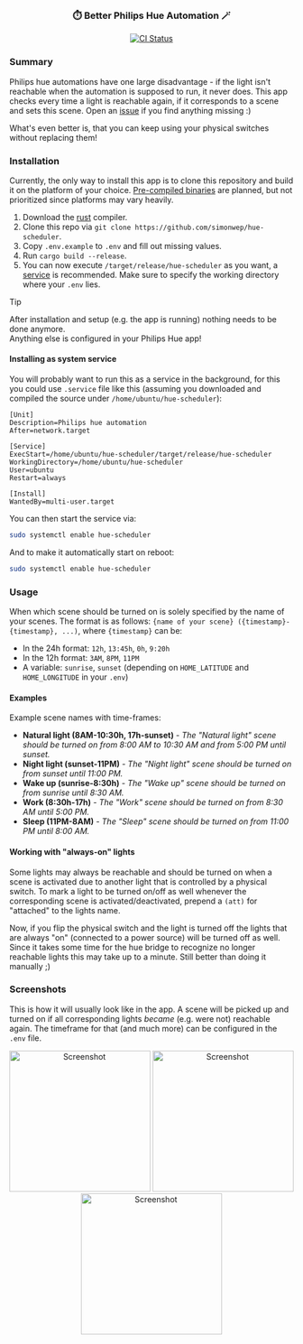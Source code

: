 <br/>

<h3 align="center">
    ⏱️ Better Philips Hue Automation 🪄
</h3>

<p align="center">
  <a href="https://github.com/simonwep/hue-scheduler/actions?query=workflow%3AMain"><img
     alt="CI Status"
     src="https://github.com/simonwep/hue-scheduler/workflows/Main/badge.svg"/></a>
</p>

### Summary

Philips hue automations have one large disadvantage - if the light isn't reachable when the automation is supposed to run, it never does.
This app checks every time a light is reachable again, if it corresponds to a scene and sets this scene.
Open an [issue](https://github.com/simonwep/hue-scheduler/issues) if you find anything missing :)

What's even better is, that you can keep using your physical switches without replacing them!

### Installation

Currently, the only way to install this app is to clone this repository and build it on the platform of your choice.
[Pre-compiled binaries](https://github.com/simonwep/hue-scheduler/issues/6) are planned, but not prioritized since platforms may vary heavily.

1. Download the [rust](https://www.rust-lang.org/tools/install) compiler.
2. Clone this repo via `git clone https://github.com/simonwep/hue-scheduler`.
3. Copy `.env.example` to `.env` and fill out missing values.
4. Run `cargo build --release`.
5. You can now execute `/target/release/hue-scheduler` as you want, a [service](https://linuxhandbook.com/create-systemd-services/) is recommended.
   Make sure to specify the working directory where your `.env` lies.

> [!TIP]
> After installation and setup (e.g. the app is running) nothing needs to be done anymore.  
> Anything else is configured in your Philips Hue app!

#### Installing as system service

You will probably want to run this as a service in the background, for this you could use `.service` file like this (assuming you downloaded and compiled the source under `/home/ubuntu/hue-scheduler`):

```
[Unit]
Description=Philips hue automation
After=network.target

[Service]
ExecStart=/home/ubuntu/hue-scheduler/target/release/hue-scheduler
WorkingDirectory=/home/ubuntu/hue-scheduler
User=ubuntu
Restart=always

[Install]
WantedBy=multi-user.target
```

You can then start the service via:

```sh
sudo systemctl enable hue-scheduler
```

And to make it automatically start on reboot:

```sh
sudo systemctl enable hue-scheduler
```

### Usage

When which scene should be turned on is solely specified by the name of your scenes.
The format is as follows: `{name of your scene} ({timestamp}-{timestamp}, ...)`, where `{timestamp}` can be:

- In the 24h format: `12h`, `13:45h`, `0h`, `9:20h`
- In the 12h format: `3AM`, `8PM`, `11PM`
- A variable: `sunrise`, `sunset` (depending on `HOME_LATITUDE` and `HOME_LONGITUDE` in your `.env`)

#### Examples

Example scene names with time-frames:

- **Natural light (8AM-10:30h, 17h-sunset)** _- The "Natural light" scene should be turned on from 8:00 AM to 10:30 AM and from 5:00 PM until sunset._
- **Night light (sunset-11PM)** _- The "Night light" scene should be turned on from sunset until 11:00 PM._
- **Wake up (sunrise-8:30h)** _- The "Wake up" scene should be turned on from sunrise until 8:30 AM._
- **Work (8:30h-17h)** _- The "Work" scene should be turned on from 8:30 AM until 5:00 PM._
- **Sleep (11PM-8AM)** _- The "Sleep" scene should be turned on from 11:00 PM until 8:00 AM._

#### Working with "always-on" lights

Some lights may always be reachable and should be turned on when a scene is activated due to another light that is controlled by a physical switch.
To mark a light to be turned on/off as well whenever the corresponding scene is activated/deactivated, prepend a `(att)` for "attached" to the lights name.

Now, if you flip the physical switch and the light is turned off the lights that are always "on" (connected to a power source) will be turned off as well.
Since it takes some time for the hue bridge to recognize no longer reachable lights this may take up to a minute.
Still better than doing it manually ;)

### Screenshots

This is how it will usually look like in the app.
A scene will be picked up and turned on if all corresponding lights _became_ (e.g. were not) reachable again.
The timeframe for that (and much more) can be configured in the `.env` file.

<p float="left" align="center">
  <img src="https://github.com/simonwep/hue-scheduler/assets/30767528/d0d84e46-4dcf-4846-9063-f5052ab69b98" width="250" alt="Screenshot"/>
  <img src="https://github.com/simonwep/hue-scheduler/assets/30767528/40c40248-09bf-4db9-b7eb-44ae78de194d" width="250" alt="Screenshot"/>
  <img src="https://github.com/simonwep/hue-scheduler/assets/30767528/788572ea-ce6a-4976-aee1-a49393e9b24d" width="250" alt="Screenshot"/>
</p>
